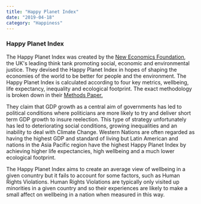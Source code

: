 ```yaml
---
title: "Happy Planet Index"
date: "2019-04-18"
category: "Happiness"
---
```

<h3>Happy Planet Index</h3>
<p>
    The Happy Planet Index was created by the <a href="http://www.neweconomics.org/">New Economics Foundation</a>, the UK's leading think tank promoting social, economic and environmental justice. They devised the Happy Planet Index in hopes of shaping the economies of the world to be better for people and the environment. The Happy Planet Index is calculated according to four key metrics, wellbeing, life expectancy, inequality and ecological footprint. The exact methodology is broken down in their <a href="http://happyplanetindex.org/s/Methods-paper_2016-48te.pdf">Methods Paper.</a>
</p>
<p>
    They claim that GDP growth as a central aim of governments has led to political conditions where politicians are more likely to try and deliver short term GDP growth to insure reelection. This type of strategy unfortunately has led to deteriorating social conditions, growing inequalities and an inability to deal with Climate Change. Western Nations are often regarded as having the highest GDP and standard of living but Latin American and nations in the Asia Pacific region have the highest Happy Planet Index by achieving higher life expectancies, high wellbeing and a much lower ecological footprint.
</p>
<p>
    The Happy Planet Index aims to create an average view of wellbeing in a given conuntry but it fails to account for some factors, such as Human Rights Violations. Human Rights Violations are typically only visited up minorities in a given country and so their experiences are likely to make a small affect on wellbeing in a nation when measured in this way.
</p>